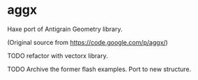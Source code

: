 aggx
====
Haxe port of Antigrain Geometry library.

(Original source from https://code.google.com/p/aggx/)

TODO refactor with vectorx library.

TODO Archive the former flash examples. Port to new structure.